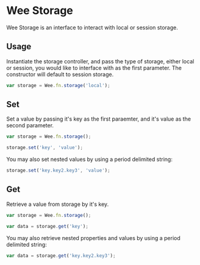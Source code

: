 # Wee Storage

Wee Storage is an interface to interact with local or session storage.

## Usage
Instantiate the storage controller, and pass the type of storage, either local or session, you would like to interface with as the first parameter.  The constructor will default to session storage.

```javascript
var storage = Wee.fn.storage('local');
```

## Set
Set a value by passing it's key as the first paraemter, and it's value as the second parameter.
```javascript
var storage = Wee.fn.storage();

storage.set('key', 'value');
```

You may also set nested values by using a period delimited string:

```javascript
storage.set('key.key2.key3', 'value');
```

## Get

Retrieve a value from storage by it's key.

```javascript
var storage = Wee.fn.storage();

var data = storage.get('key');
```

You may also retrieve nested properties and values by using a period delimited string:

```javascript
var data = storage.get('key.key2.key3');
```
